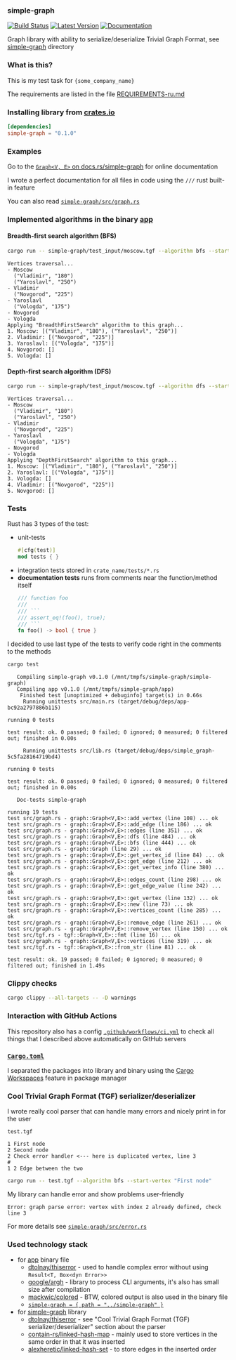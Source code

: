 ### simple-graph

[![Build Status](https://github.com/StackOverflowExcept1on/simple-graph/workflows/CI/badge.svg)](https://github.com/StackOverflowExcept1on/simple-graph/actions)
[![Latest Version](https://img.shields.io/crates/v/simple-graph.svg)](https://crates.io/crates/simple-graph)
[![Documentation](https://docs.rs/simple-graph/badge.svg)](https://docs.rs/simple-graph/)

Graph library with ability to serialize/deserialize Trivial Graph Format, see [simple-graph](simple-graph) directory

### What is this?

This is my test task for `{some_company_name}`

The requirements are listed in the file [REQUIREMENTS-ru.md](REQUIREMENTS-ru.md)

### Installing library from [crates.io](https://crates.io)

```toml
[dependencies]
simple-graph = "0.1.0"
```

### Examples

Go to the [`Graph<V, E>` on docs.rs/simple-graph](https://docs.rs/simple-graph/latest/simple_graph/struct.Graph.html)
for online documentation

I wrote a perfect documentation for all files in code using the `///` rust built-in feature

You can also read [`simple-graph/src/graph.rs`](simple-graph/src/graph.rs)

### Implemented algorithms in the binary [app](app)

#### Breadth-first search algorithm (BFS)

```bash
cargo run -- simple-graph/test_input/moscow.tgf --algorithm bfs --start-vertex Moscow
```

```
Vertices traversal...
- Moscow
  ("Vladimir", "180")
  ("Yaroslavl", "250")
- Vladimir
  ("Novgorod", "225")
- Yaroslavl
  ("Vologda", "175")
- Novgorod
- Vologda
Applying "BreadthFirstSearch" algorithm to this graph...
1. Moscow: [("Vladimir", "180"), ("Yaroslavl", "250")]
2. Vladimir: [("Novgorod", "225")]
3. Yaroslavl: [("Vologda", "175")]
4. Novgorod: []
5. Vologda: []
```

#### Depth-first search algorithm (DFS)

```bash
cargo run -- simple-graph/test_input/moscow.tgf --algorithm dfs --start-vertex Moscow
```

```
Vertices traversal...
- Moscow
  ("Vladimir", "180")
  ("Yaroslavl", "250")
- Vladimir
  ("Novgorod", "225")
- Yaroslavl
  ("Vologda", "175")
- Novgorod
- Vologda
Applying "DepthFirstSearch" algorithm to this graph...
1. Moscow: [("Vladimir", "180"), ("Yaroslavl", "250")]
2. Yaroslavl: [("Vologda", "175")]
3. Vologda: []
4. Vladimir: [("Novgorod", "225")]
5. Novgorod: []
```

### Tests

Rust has 3 types of the test:

- unit-tests
  ```rust
  #[cfg(test)]
  mod tests { }
  ```
- integration tests stored in `crate_name/tests/*.rs`
- **documentation tests** runs from comments near the function/method itself
  ```rust
  /// function foo
  /// 
  /// ```
  /// assert_eq!(foo(), true);
  /// ```
  fn foo() -> bool { true }
  ```

I decided to use last type of the tests to verify code right in the comments to the methods

```bash
cargo test
```

```
   Compiling simple-graph v0.1.0 (/mnt/tmpfs/simple-graph/simple-graph)
   Compiling app v0.1.0 (/mnt/tmpfs/simple-graph/app)
    Finished test [unoptimized + debuginfo] target(s) in 0.66s
     Running unittests src/main.rs (target/debug/deps/app-bc92a2797886b115)

running 0 tests

test result: ok. 0 passed; 0 failed; 0 ignored; 0 measured; 0 filtered out; finished in 0.00s

     Running unittests src/lib.rs (target/debug/deps/simple_graph-5c5fa28164719bd4)

running 0 tests

test result: ok. 0 passed; 0 failed; 0 ignored; 0 measured; 0 filtered out; finished in 0.00s

   Doc-tests simple-graph

running 19 tests
test src/graph.rs - graph::Graph<V,E>::add_vertex (line 108) ... ok
test src/graph.rs - graph::Graph<V,E>::add_edge (line 186) ... ok
test src/graph.rs - graph::Graph<V,E>::edges (line 351) ... ok
test src/graph.rs - graph::Graph<V,E>::dfs (line 484) ... ok
test src/graph.rs - graph::Graph<V,E>::bfs (line 444) ... ok
test src/graph.rs - graph::Graph (line 29) ... ok
test src/graph.rs - graph::Graph<V,E>::get_vertex_id (line 84) ... ok
test src/graph.rs - graph::Graph<V,E>::get_edge (line 212) ... ok
test src/graph.rs - graph::Graph<V,E>::get_vertex_info (line 380) ... ok
test src/graph.rs - graph::Graph<V,E>::edges_count (line 298) ... ok
test src/graph.rs - graph::Graph<V,E>::get_edge_value (line 242) ... ok
test src/graph.rs - graph::Graph<V,E>::get_vertex (line 132) ... ok
test src/graph.rs - graph::Graph<V,E>::new (line 73) ... ok
test src/graph.rs - graph::Graph<V,E>::vertices_count (line 285) ... ok
test src/graph.rs - graph::Graph<V,E>::remove_edge (line 261) ... ok
test src/graph.rs - graph::Graph<V,E>::remove_vertex (line 150) ... ok
test src/tgf.rs - tgf::Graph<V,E>::fmt (line 16) ... ok
test src/graph.rs - graph::Graph<V,E>::vertices (line 319) ... ok
test src/tgf.rs - tgf::Graph<V,E>::from_str (line 81) ... ok

test result: ok. 19 passed; 0 failed; 0 ignored; 0 measured; 0 filtered out; finished in 1.49s
```

### Clippy checks

```bash
cargo clippy --all-targets -- -D warnings
```

### Interaction with GitHub Actions

This repository also has a config [`.github/workflows/ci.yml`](.github/workflows/ci.yml) to check all
things that I described above automatically on GitHub servers

### [`Cargo.toml`](Cargo.toml)

I separated the packages into library and binary using
the [Cargo Workspaces](https://doc.rust-lang.org/book/ch14-03-cargo-workspaces.html) feature in package manager

### Cool Trivial Graph Format (TGF) serializer/deserializer

I wrote really cool parser that can handle many errors and nicely print in for the user

`test.tgf`
```
1 First node
2 Second node
2 Check error handler <--- here is duplicated vertex, line 3
#
1 2 Edge between the two
```

```bash
cargo run -- test.tgf --algorithm bfs --start-vertex "First node"
```

My library can handle error and show problems user-friendly

```
Error: graph parse error: vertex with index 2 already defined, check line 3
```

For more details see [`simple-graph/src/error.rs`](simple-graph/src/error.rs)

### Used technology stack

- for [app](app) binary file
    - [dtolnay/thiserror](https://github.com/dtolnay/thiserror) - used to handle complex error without using `Result<T, Box<dyn Error>>`
    - [google/argh](https://github.com/google/argh) - library to process CLI arguments, it's also has small size after compilation
    - [mackwic/colored](https://github.com/mackwic/colored) - BTW, colored output is also used in the binary file
    - [`simple-graph = { path = "../simple-graph" }`](simple-graph)
- for [simple-graph](simple-graph) library
    - [dtolnay/thiserror](https://github.com/dtolnay/thiserror) - see "Cool Trivial Graph Format (TGF) serializer/deserializer" section about the parser
    - [contain-rs/linked-hash-map](https://github.com/contain-rs/linked-hash-map) - mainly used to store vertices in the same order in that it was inserted
    - [alexheretic/linked-hash-set](https://github.com/alexheretic/linked-hash-set) - to store edges in the inserted order

